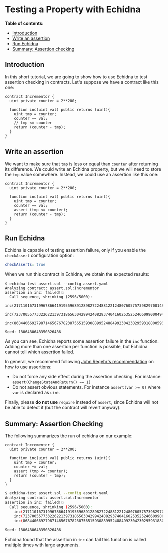 # Testing a Property with Echidna

**Table of contents:**

- [Introduction](#introduction)
- [Write an assertion](#write-an-assertion)
- [Run Echidna](#run-echidna)
- [Summary: Assertion checking](#summary-assertion-checking)

## Introduction

In this short tutorial, we are going to show how to use Echidna to test assertion checking in contracts. Let's suppose we have a contract like this one: 

```solidity
contract Incrementor {
  uint private counter = 2**200;

  function inc(uint val) public returns (uint){
    uint tmp = counter;
    counter += val;
    // tmp <= counter
    return (counter - tmp);
  }
}
```

## Write an assertion

We want to make sure that `tmp` is less or equal than `counter` after returning its difference. We could write an 
Echidna property, but we will need to store the `tmp` value somewhere. Instead, we could use an assertion like this one:

```solidity
contract Incrementor {
  uint private counter = 2**200;

  function inc(uint val) public returns (uint){
    uint tmp = counter;
    counter += val;
    assert (tmp <= counter);
    return (counter - tmp);
  }
}
```

## Run Echidna

Echidna is capable of testing assertion failure, only if you enable the `checkAssert` configuration option:

```yaml
checkAsserts: true
```

When we run this contract in Echidna, we obtain the expected results:

```
$ echidna-test assert.sol --config assert.yaml 
Analyzing contract: assert.sol:Incrementor
assertion in inc: failed!💥  
  Call sequence, shrinking (2596/5000):
    inc(21711016731996786641919559689128982722488122124807605757398297001483711807488)
    inc(7237005577332262213973186563042994240829374041602535252466099000494570602496)
    inc(86844066927987146567678238756515930889952488499230423029593188005934847229952)

Seed: 1806480648350826486
```

As you can see, Echidna reports some assertion failure in the `inc` function. Adding more than one assertion per function is possible, but Echidna cannot tell which assertion failed.

In general, we recommend following [John Regehr's recommendation](https://blog.regehr.org/archives/1091) on how to use assertions:

* Do not force any side effect during the assertion checking. For instance: `assert(ChangeStateAndReturn() == 1)`
* Do not assert obvious statements. For instance `assert(var >= 0)` where `var` is declared as `uint`.

Finally, please **do not use** `require` instead of `assert`, since Echidna will not be able to detect it (but the contract will revert anyway).

## Summary: Assertion Checking

The following summarizes the run of echidna on our example:

```solidity
contract Incrementor {
  uint private counter = 2**200;

  function inc(uint val) public returns (uint){
    uint tmp = counter;
    counter += val;
    assert (tmp <= counter);
    return (counter - tmp);
  }
}
```

```bash
$ echidna-test assert.sol --config assert.yaml 
Analyzing contract: assert.sol:Incrementor
assertion in inc: failed!💥  
  Call sequence, shrinking (2596/5000):
    inc(21711016731996786641919559689128982722488122124807605757398297001483711807488)
    inc(7237005577332262213973186563042994240829374041602535252466099000494570602496)
    inc(86844066927987146567678238756515930889952488499230423029593188005934847229952)

Seed: 1806480648350826486
```

Echidna found that the assertion in `inc` can fail this function is called multiple times with large arguments.
